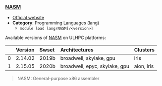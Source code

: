 ### [NASM](https://www.nasm.us/)

* [Official website](https://www.nasm.us/)
* __Category__: Programming Languages (lang)
    -  `module load lang/NASM[/<version>]`

Available versions of [NASM](https://www.nasm.us/) on ULHPC platforms:

|    | Version   | Swset   | Architectures                 | Clusters   |
|---:|:----------|:--------|:------------------------------|:-----------|
|  0 | 2.14.02   | 2019b   | broadwell, skylake, gpu       | iris       |
|  1 | 2.15.05   | 2020b   | broadwell, epyc, skylake, gpu | aion, iris |

> NASM: General-purpose x86 assembler
